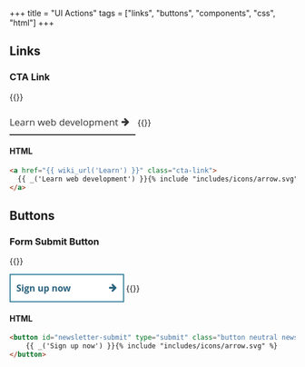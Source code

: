 +++
title = "UI Actions"
tags = ["links", "buttons", "components", "css", "html"]
+++

## Links

### CTA Link

{{<demo>}}
<style>
.cta-link {
    position: relative;
    display: inline-block;
    color: #333;
    padding: 10px 30px 10px 0;
    border-bottom: 2px solid;
    font-family: 'Open Sans', Helvetica Neue, sans-serif;
    font-size: 17px;
    text-align: left;
    text-decoration: none;
    box-sizing: border-box;
}

.cta-link:hover,
.cta-link:focus {
    text-decoration: none;
}

.icon-arrow {
    position: absolute;
    top: 30%;
    right: 0;
    width: 16px;
    height: 16px;
    transition: right .2s;
}

.cta-link:hover .icon-arrow,
.cta-link:focus .icon-arrow {
    right: -5px;
}
</style>
<a href="#" class="cta-link">
  Learn web development
  <svg class="icon icon-arrow" version="1.1" xmlns="http://www.w3.org/2000/svg" width="23" height="28" viewBox="0 0 23 28" aria-hidden="true">
        <path d="M23 15c0 0.531-0.203 1.047-0.578 1.422l-10.172 10.172c-0.375 0.359-0.891 0.578-1.422 0.578s-1.031-0.219-1.406-0.578l-1.172-1.172c-0.375-0.375-0.594-0.891-0.594-1.422s0.219-1.047 0.594-1.422l4.578-4.578h-11c-1.125 0-1.828-0.938-1.828-2v-2c0-1.062 0.703-2 1.828-2h11l-4.578-4.594c-0.375-0.359-0.594-0.875-0.594-1.406s0.219-1.047 0.594-1.406l1.172-1.172c0.375-0.375 0.875-0.594 1.406-0.594s1.047 0.219 1.422 0.594l10.172 10.172c0.375 0.359 0.578 0.875 0.578 1.406z"></path>
    </svg>
</a>
{{</demo>}}

#### HTML

```html
<a href="{{ wiki_url('Learn') }}" class="cta-link">
  {{ _('Learn web development') }}{% include "includes/icons/arrow.svg" %}
</a>
```

## Buttons

### Form Submit Button

{{<demo>}}
<style>
button {
    border: 0;
    cursor: pointer;
    display: inline-block;
    line-height: 1;
    font-family: 'Open Sans', Helvetica Neue, sans-serif;
    font-size: 16px;
    font-weight: bold;
    letter-spacing: normal;
    border: 2px solid #9b9b9b;
    background-color: #fff;
    padding: 5px 11px;
    color: #4c4c4c;
    text-decoration: none;
}

button.neutral {
    border-color: #4087A1;
    color: #29627e;
}

.newsletter-submit {
    position: relative;
    width: 40%;
    height: 50px;
    padding: 10px;
    padding-right: 2em;
    text-align: left;
}

.newsletter-submit:hover,
.newsletter-submit:focus {
    text-decoration: none;
}

.icon {
    fill: currentColor;
}

.icon-arrow {
    position: absolute;
    top: 30%;
    right: 10px;
    width: 16px;
    height: 16px;
    transition: right .2s;
}

.newsletter-submit:hover .icon-arrow,
.newsletter-submit:focus .icon-arrow {
    right: 5px;
}
</style>
<button id="newsletter-submit" type="submit" class="button neutral newsletter-submit">
    Sign up now
    <svg class="icon icon-arrow" version="1.1" xmlns="http://www.w3.org/2000/svg" width="23" height="28" viewBox="0 0 23 28" aria-hidden="true">
          <path d="M23 15c0 0.531-0.203 1.047-0.578 1.422l-10.172 10.172c-0.375 0.359-0.891 0.578-1.422 0.578s-1.031-0.219-1.406-0.578l-1.172-1.172c-0.375-0.375-0.594-0.891-0.594-1.422s0.219-1.047 0.594-1.422l4.578-4.578h-11c-1.125 0-1.828-0.938-1.828-2v-2c0-1.062 0.703-2 1.828-2h11l-4.578-4.594c-0.375-0.359-0.594-0.875-0.594-1.406s0.219-1.047 0.594-1.406l1.172-1.172c0.375-0.375 0.875-0.594 1.406-0.594s1.047 0.219 1.422 0.594l10.172 10.172c0.375 0.359 0.578 0.875 0.578 1.406z"></path>
      </svg>
</button>
{{</demo>}}

#### HTML

```html
<button id="newsletter-submit" type="submit" class="button neutral newsletter-submit">
    {{ _('Sign up now') }}{% include "includes/icons/arrow.svg" %}
</button>
```
